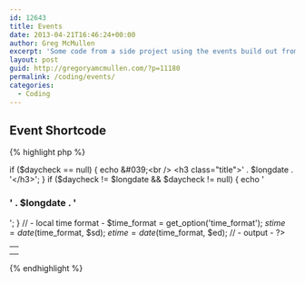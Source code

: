 ```yaml
---
id: 12643
title: Events
date: 2013-04-21T16:46:24+00:00
author: Greg McMullen
excerpt: 'Some code from a side project using the events build out from [Noel Tock](http://www.noeltock.com" rel="nofollow).'
layout: post
guid: http://gregoryamcmullen.com/?p=11180
permalink: /coding/events/
categories:
  - Coding
---
```

## Event Shortcode

{% highlight php %}
<?
/* ------------------- THEME FORCE ---------------------- */
/*
 * EVENTS SHORTCODES (CUSTOM POST TYPE)
 * http://www.noeltock.com/web-design/wordpress/how-to-custom-post-types-for-events-pt-2/
 */
// 1) FULL EVENTS
//***********************************************************************************
function tf_events_full ( $atts ) {

// - define arguments -
extract(shortcode_atts(array(
    'limit' =&gt; '10', // # of events to show
    'description' =&gt; '150' // # of Chars to show in description
 ), $atts));

// ===== OUTPUT FUNCTION =====
ob_start();

// ===== LOOP: FULL EVENTS SECTION =====
// - hide events that are older than 6am today (because some parties go past your bedtime) -
$today6am = strtotime('today 6:00') + ( get_option( 'gmt_offset' ) * 3600 );

// - query -
global $wpdb;
$querystr = "SELECT *
    FROM $wpdb-&gt;posts wposts, $wpdb-&gt;postmeta metastart, $wpdb-&gt;postmeta metaend
    WHERE (wposts.ID = metastart.post_id AND wposts.ID = metaend.post_id)
    AND (metaend.meta_key = 'tf_events_enddate' AND metaend.meta_value &gt; $today6am )
    AND metastart.meta_key = 'tf_events_enddate'
    AND wposts.post_type = 'tf_events'
    AND wposts.post_status = 'publish'
    ORDER BY metastart.meta_value ASC LIMIT $limit";

$events = $wpdb-&gt;get_results($querystr, OBJECT);

// - declare fresh day -
$daycheck = null;
// - loop -
if ($events):
global $post;
foreach ($events as $post):
setup_postdata($post);

// - custom variables -
$custom = get_post_custom(get_the_ID());
$sd = $custom["tf_events_startdate"][0];
$ed = $custom["tf_events_enddate"][0];
?>

<div class="full-events">
  <?php
  // - determine if it&#039;s a new day -
  $longdate = date("l, F j, Y", $sd);
  
  if ($daycheck == null) { echo &#039;<br />
  	<h3 class="title">' . $longdate . '</h3>'; 
  } 
  if ($daycheck != $longdate && $daycheck != null) { 
  	echo '<h3 class="title">' . $longdate . '</h3>'; } // - local time format - $time_format = get_option('time_format'); $stime = date($time_format, $sd); $etime = date($time_format, $ed); // - output - ?>
  
  <table>
    <tr>
      <td class="time">
      </td>
    </tr>
    <tr>
      <td>
      </td>
    </tr>
  </table>
</div>
{% endhighlight %}